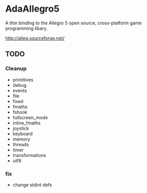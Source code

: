 AdaAllegro5
===========

A thin binding to the Allegro 5 open source, cross-platform
game programming libary.

http://alleg.sourceforge.net/

## TODO

### Cleanup

* primitives
* debug
* events
* file
* fixed
* fmaths
* fshook
* fullscreen_mode
* inline_fmaths
* joystick
* keyboard
* memory
* threads
* timer
* transformations
* utf8

### fix

* change stdint defs
